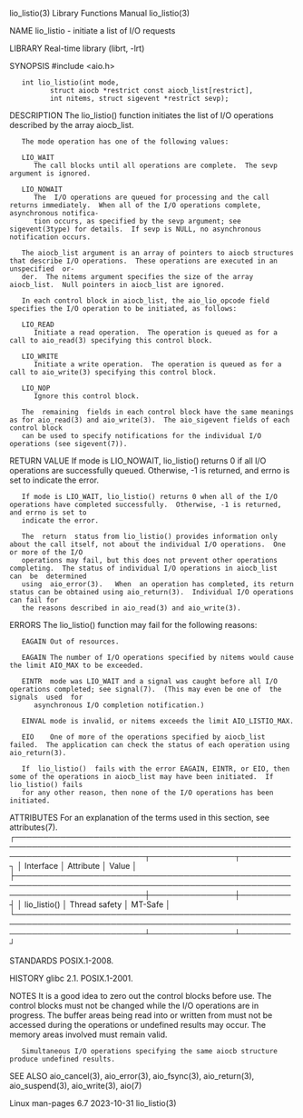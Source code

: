 lio_listio(3)							   Library Functions Manual							 lio_listio(3)

NAME
       lio_listio - initiate a list of I/O requests

LIBRARY
       Real-time library (librt, -lrt)

SYNOPSIS
       #include <aio.h>

       int lio_listio(int mode,
		      struct aiocb *restrict const aiocb_list[restrict],
		      int nitems, struct sigevent *restrict sevp);

DESCRIPTION
       The lio_listio() function initiates the list of I/O operations described by the array aiocb_list.

       The mode operation has one of the following values:

       LIO_WAIT
	      The call blocks until all operations are complete.  The sevp argument is ignored.

       LIO_NOWAIT
	      The  I/O operations are queued for processing and the call returns immediately.  When all of the I/O operations complete, asynchronous notifica‐
	      tion occurs, as specified by the sevp argument; see sigevent(3type) for details.	If sevp is NULL, no asynchronous notification occurs.

       The aiocb_list argument is an array of pointers to aiocb structures that describe I/O operations.  These operations are executed in an unspecified  or‐
       der.  The nitems argument specifies the size of the array aiocb_list.  Null pointers in aiocb_list are ignored.

       In each control block in aiocb_list, the aio_lio_opcode field specifies the I/O operation to be initiated, as follows:

       LIO_READ
	      Initiate a read operation.  The operation is queued as for a call to aio_read(3) specifying this control block.

       LIO_WRITE
	      Initiate a write operation.  The operation is queued as for a call to aio_write(3) specifying this control block.

       LIO_NOP
	      Ignore this control block.

       The  remaining  fields in each control block have the same meanings as for aio_read(3) and aio_write(3).	 The aio_sigevent fields of each control block
       can be used to specify notifications for the individual I/O operations (see sigevent(7)).

RETURN VALUE
       If mode is LIO_NOWAIT, lio_listio() returns 0 if all I/O operations are successfully queued.  Otherwise, -1 is returned, and errno is set  to  indicate
       the error.

       If mode is LIO_WAIT, lio_listio() returns 0 when all of the I/O operations have completed successfully.	Otherwise, -1 is returned, and errno is set to
       indicate the error.

       The  return  status from lio_listio() provides information only about the call itself, not about the individual I/O operations.	One or more of the I/O
       operations may fail, but this does not prevent other operations completing.  The status of individual I/O operations in aiocb_list  can	be  determined
       using  aio_error(3).   When  an operation has completed, its return status can be obtained using aio_return(3).	Individual I/O operations can fail for
       the reasons described in aio_read(3) and aio_write(3).

ERRORS
       The lio_listio() function may fail for the following reasons:

       EAGAIN Out of resources.

       EAGAIN The number of I/O operations specified by nitems would cause the limit AIO_MAX to be exceeded.

       EINTR  mode was LIO_WAIT and a signal was caught before all I/O operations completed; see signal(7).  (This may even be one of  the  signals  used  for
	      asynchronous I/O completion notification.)

       EINVAL mode is invalid, or nitems exceeds the limit AIO_LISTIO_MAX.

       EIO    One of more of the operations specified by aiocb_list failed.  The application can check the status of each operation using aio_return(3).

       If  lio_listio()	 fails with the error EAGAIN, EINTR, or EIO, then some of the operations in aiocb_list may have been initiated.	 If lio_listio() fails
       for any other reason, then none of the I/O operations has been initiated.

ATTRIBUTES
       For an explanation of the terms used in this section, see attributes(7).
       ┌───────────────────────────────────────────────────────────────────────────────────────────────────────────────────────────┬───────────────┬─────────┐
       │ Interface														   │ Attribute	   │ Value   │
       ├───────────────────────────────────────────────────────────────────────────────────────────────────────────────────────────┼───────────────┼─────────┤
       │ lio_listio()														   │ Thread safety │ MT-Safe │
       └───────────────────────────────────────────────────────────────────────────────────────────────────────────────────────────┴───────────────┴─────────┘

STANDARDS
       POSIX.1-2008.

HISTORY
       glibc 2.1.  POSIX.1-2001.

NOTES
       It is a good idea to zero out the control blocks before use.  The control blocks must not be changed while the I/O operations  are  in  progress.   The
       buffer areas being read into or written from must not be accessed during the operations or undefined results may occur.	The memory areas involved must
       remain valid.

       Simultaneous I/O operations specifying the same aiocb structure produce undefined results.

SEE ALSO
       aio_cancel(3), aio_error(3), aio_fsync(3), aio_return(3), aio_suspend(3), aio_write(3), aio(7)

Linux man-pages 6.7							  2023-10-31								 lio_listio(3)
